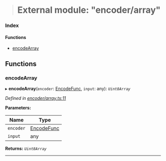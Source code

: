 > # External module: "encoder/array"

### Index

#### Functions

* [encodeArray](_encoder_array_.md#encodearray)

## Functions

###  encodeArray

▸ **encodeArray**(`encoder`: [EncodeFunc](_encoder_types_.md#encodefunc), `input`: any): *`Uint8Array`*

*Defined in [encoder/array.ts:11](url)*

**Parameters:**

Name | Type |
------ | ------ |
`encoder` | [EncodeFunc](_encoder_types_.md#encodefunc) |
`input` | any |

**Returns:** *`Uint8Array`*

___